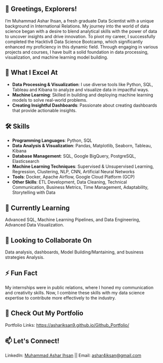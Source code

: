## 🚀 Greetings, Explorers!
I’m Muhammad Ashar Ihsan, a fresh graduate Data Scientist with a unique background in International Relations. My journey into the world of data science began with a desire to blend analytical skills with the power of data to uncover insights and drive innovation. To pivot my career, I successfully completed the Hacktiv8 Data Science Bootcamp, which significantly enhanced my proficiency in this dynamic field. Through engaging in various projects and courses, I have built a solid foundation in data processing, visualization, and machine learning model building.

## 🌟 What I Excel At
- **Data Processing & Visualization**: I use diverse tools like Python, SQL, Tableau and Kibana to analyze and visualize data in impactful ways.
- **Machine Learning**: Skilled in building and deploying machine learning models to solve real-world problems.
- **Creating Insightful Dashboards**: Passionate about creating dashboards that provide actionable insights.

## 🛠️ Skills
- **Programming Languages**: Python, SQL
- **Data Analysis & Visualization**: Pandas, Matplotlib, Seaborn, Tableau, Kibana
- **Database Management**: SQL, Google BigQuery, PostgreSQL, Elasticsearch
- **Machine Learning Techniques**: Supervised & Unsupervised Learning, Regression, Clustering, NLP, CNN, Artificial Neural Networks
- **Tools**: Docker, Apache Airflow, Google Cloud Platform (GCP)
- **Other Skills**: ETL Development, Data Cleaning, Technical Communication, Business Metrics, Time Management, Adaptability, Storytelling with Data

## 🧠 Currently Learning
Advanced SQL, Machine Learning Pipelines, and Data Engineering, Advanced Data Visualization.

## 🌟 Looking to Collaborate On
Data analysis, dashboards, Model Building/Mantaining, and business strategies Analysis.

## ⚡ Fun Fact 
My internships were in public relations, where I honed my communication and creativity skills. Now, I combine these skills with my data science expertise to contribute more effectively to the industry.

## 🚀 Check Out My Portfolio
Portfolio Links: https://ashariksan9.github.io/Github_Portfolio/

## 📫 Let's Connect!
LinkedIn: [Muhammad Ashar Ihsan](https://www.linkedin.com/in/muhammadasharihsan/) || Email: [ashar4iksan@gmail.com](mailto:ashar4iksan@gmail.com)

<!--
**ashariksan9/ashariksan9** is a ✨ _special_ ✨ repository because its `README.md` (this file) appears on your GitHub profile.

Here are some ideas to get you started:

- 🔭 I’m currently working on ...
- 🌱 I’m currently learning ...
- 👯 I’m looking to collaborate on ...
- 🤔 I’m looking for help with ...
- 💬 Ask me about ...
- 📫 How to reach me: ...
- 😄 Pronouns: ...
- ⚡ Fun fact: ...
-->
